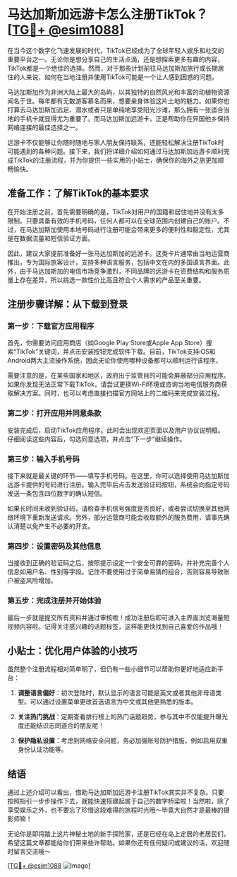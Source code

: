 # 马达加斯加远游卡怎么注册TikTok？[[TG💪+ @esim1088](https://t.me/s/esim1088)]

在当今这个数字化飞速发展的时代，TikTok已经成为了全球年轻人娱乐和社交的重要平台之一。无论你是想分享自己的生活点滴，还是想探索更多有趣的内容，TikTok都是一个绝佳的选择。然而，对于那些计划前往马达加斯加旅行或长期居住的人来说，如何在当地注册并使用TikTok可能是一个让人感到困惑的问题。

马达加斯加作为非洲大陆上最大的岛屿，以其独特的自然风光和丰富的动植物资源闻名于世。每年都有无数游客慕名而来，想要亲身体验这片土地的魅力。如果你也打算去马达加斯加远足、潜水或者只是单纯地享受阳光沙滩，那么拥有一张适合当地的手机卡就显得尤为重要了。而马达加斯加远游卡，正是帮助你在异国他乡保持网络连接的最佳选择之一。

远游卡不仅能够让你随时随地与家人朋友保持联系，还能轻松解决注册TikTok时可能遇到的各种问题。接下来，我们将详细介绍如何通过马达加斯加远游卡顺利完成TikTok的注册流程，并为你提供一些实用的小贴士，确保你的海外之旅更加顺畅愉快。

## 准备工作：了解TikTok的基本要求

在开始注册之前，首先需要明确的是，TikTok对用户的国籍和居住地并没有太多限制。只要具备有效的手机号码，任何人都可以在全球范围内创建自己的账户。不过，在马达加斯加使用本地号码进行注册可能会带来更多的便利性和稳定性，尤其是在数据流量和短信验证方面。

因此，建议大家提前准备好一张马达加斯加的远游卡。这类卡片通常由当地运营商推出，专为国际旅客设计，支持多种语言服务，包括中文在内的多国语言界面。此外，由于马达加斯加的电信市场竞争激烈，不同品牌的远游卡在资费结构和服务质量上存在差异，所以挑选一款性价比高且符合个人需求的产品至关重要。

## 注册步骤详解：从下载到登录

### 第一步：下载官方应用程序

首先，你需要访问应用商店（如Google Play Store或Apple App Store）搜索“TikTok”关键词，并点击安装按钮完成软件下载。目前，TikTok支持iOS和Android两大主流操作系统，因此无论你使用哪种设备都可以顺利运行该程序。

需要注意的是，在某些国家和地区，政府出于监管目的可能会屏蔽部分应用程序。如果你发现无法正常下载TikTok，请尝试更换Wi-Fi环境或咨询当地电信服务商获取解决方案。同时，也可以考虑直接扫描官方网站上的二维码来完成安装过程。

### 第二步：打开应用并同意条款

安装完成后，启动TikTok应用程序。此时会出现欢迎页面以及用户协议说明框。仔细阅读这些内容后，勾选同意选项，并点击“下一步”继续操作。

### 第三步：输入手机号码

接下来就是最关键的环节——填写手机号码。在这里，你可以选择使用马达加斯加远游卡提供的号码进行注册。输入完毕后点击发送验证码按钮，系统会向指定号码发送一条包含四位数字的确认短信。

如果长时间未收到验证码，请检查手机信号强度是否良好，或者尝试切换至其他网络环境下重新发送请求。另外，部分运营商可能会收取额外的服务费用，请事先确认清楚以免产生不必要的开支。

### 第四步：设置密码及其他信息

当接收到正确的验证码之后，按照提示设定一个安全可靠的密码，并补充完善个人信息如用户名、性别等字段。记住不要使用过于简单易猜的组合，否则容易导致账户被盗风险增加。

### 第五步：完成注册并开始体验

最后一步就是提交所有资料并通过审核啦！成功注册后即可进入主界面浏览海量短视频内容啦。记得关注感兴趣的话题标签，这样能更快找到自己喜爱的作品哦！

## 小贴士：优化用户体验的小技巧

虽然整个注册流程相对简单明了，但仍有一些小细节可以帮助你更好地适应新平台：

1. **调整语言偏好**：初次登陆时，默认显示的语言可能是英文或者其他非母语类型。可以通过设置菜单更改首选语言为中文或其他更熟悉的版本。
   
2. **关注热门挑战**：定期查看排行榜上的热门话题趋势，参与其中不仅能提升曝光度还能结识志同道合的朋友呢！

3. **保护隐私设置**：考虑到网络安全问题，务必加强账号防护措施，例如启用双重身份认证功能等。

## 结语

通过上述介绍可以看出，借助马达加斯加远游卡注册TikTok其实并不复杂。只要按照指引一步步操作下去，就能快速搭建起属于自己的数字桥梁啦！当然啦，除了享受娱乐之外，也不要忘了珍惜这段难得的旅程时光哦～毕竟大自然才是最棒的摄影师嘛！

无论你是即将踏上这片神秘土地的新手探险家，还是已经在岛上定居的老居民们，希望这篇文章都能给你们带来些许帮助。如果你还有任何疑问或建议的话，欢迎随时留言交流哦～

[[TG💪+ @esim1088](https://t.me/s/esim1088) ![Image](https://i.postimg.cc/4NQfJmqS/Snipaste-2025-05-13-00-14-12.png)]